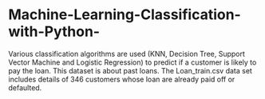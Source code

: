 # Machine-Learning-Classification-with-Python-

Various classification algorithms are used (KNN, Decision Tree, Support Vector Machine and Logistic Regression) to predict if a customer is likely to pay the loan. 
This dataset is about past loans. The Loan_train.csv data set includes details of 346 customers whose loan are already paid off or defaulted.
